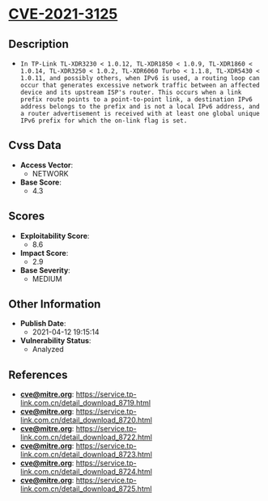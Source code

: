 
# [CVE-2021-3125](https://cve.mitre.org/cgi-bin/cvename.cgi?name=CVE-2021-3125)

## Description

- `In TP-Link TL-XDR3230 < 1.0.12, TL-XDR1850 < 1.0.9, TL-XDR1860 < 1.0.14, TL-XDR3250 < 1.0.2, TL-XDR6060 Turbo < 1.1.8, TL-XDR5430 < 1.0.11, and possibly others, when IPv6 is used, a routing loop can occur that generates excessive network traffic between an affected device and its upstream ISP's router. This occurs when a link prefix route points to a point-to-point link, a destination IPv6 address belongs to the prefix and is not a local IPv6 address, and a router advertisement is received with at least one global unique IPv6 prefix for which the on-link flag is set.`

## Cvss Data

- **Access Vector**:
  - NETWORK
- **Base Score**:
  - 4.3

## Scores

- **Exploitability Score**:
  - 8.6
- **Impact Score**:
  - 2.9
- **Base Severity**:
  - MEDIUM

## Other Information

- **Publish Date**:
  - 2021-04-12 19:15:14
- **Vulnerability Status**:
  - Analyzed

## References

- **cve@mitre.org**: https://service.tp-link.com.cn/detail_download_8719.html
- **cve@mitre.org**: https://service.tp-link.com.cn/detail_download_8720.html
- **cve@mitre.org**: https://service.tp-link.com.cn/detail_download_8722.html
- **cve@mitre.org**: https://service.tp-link.com.cn/detail_download_8723.html
- **cve@mitre.org**: https://service.tp-link.com.cn/detail_download_8724.html
- **cve@mitre.org**: https://service.tp-link.com.cn/detail_download_8725.html
